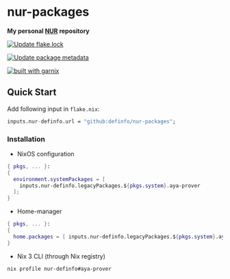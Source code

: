 # nur-packages

**My personal [NUR](https://github.com/nix-community/NUR) repository**

<!-- GitHub Actions -->

[![Update flake.lock](https://github.com/definfo/nur-packages/actions/workflows/update-flake-lock.yml/badge.svg)](https://github.com/definfo/nur-packages/actions/workflows/update-flake-lock.yml)

[![Update package metadata](https://github.com/definfo/nur-packages/actions/workflows/update-packages.yml/badge.svg)](https://github.com/definfo/nur-packages/actions/workflows/update-packages.yml)

<!-- Garnix CI -->

[![built with garnix](https://img.shields.io/endpoint.svg?url=https%3A%2F%2Fgarnix.io%2Fapi%2Fbadges%2Fdefinfo%2Fnur-packages)](https://garnix.io/repo/definfo/nur-packages)

## Quick Start

Add following input in `flake.nix`:

```nix
inputs.nur-definfo.url = "github:definfo/nur-packages";
```

### Installation

- NixOS configuration

```nix
{ pkgs, ... }:
{
  environment.systemPackages = [
    inputs.nur-definfo.legacyPackages.${pkgs.system}.aya-prover
  ];
}
```

- Home-manager

```nix
{ pkgs, ... }:
{
  home.packages = [ inputs.nur-definfo.legacyPackages.${pkgs.system}.aya-prover ];
}
```

- Nix 3 CLI (through Nix registry)

```shell
nix profile nur-definfo#aya-prover
```
